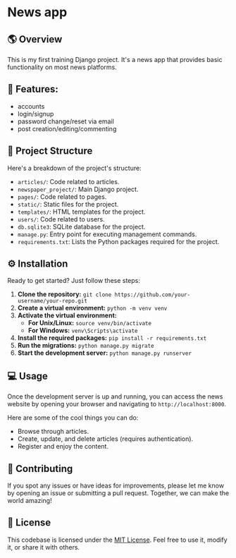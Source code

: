 # News app

## 🌎 Overview

This is my first training Django project. It's a news app that provides basic functionality on most news platforms.

## 🌟 Features:
- accounts
- login/signup
- password change/reset via email
- post creation/editing/commenting

## 📂 Project Structure

Here's a breakdown of the project's structure:

- `articles/`: Code related to articles.
- `newspaper_project/`: Main Django project.
- `pages/`: Code related to pages.
- `static/`: Static files for the project.
- `templates/`: HTML templates for the project.
- `users/`: Code related to users.
- `db.sqlite3`: SQLite database for the project.
- `manage.py`: Entry point for executing management commands.
- `requirements.txt`: Lists the Python packages required for the project.

## ⚙️ Installation

Ready to get started? Just follow these steps:

1. **Clone the repository:** `git clone https://github.com/your-username/your-repo.git`
2. **Create a virtual environment:** `python -m venv venv`
3. **Activate the virtual environment:**
    - **For Unix/Linux:** `source venv/bin/activate`
    - **For Windows:** `venv\Scripts\activate`
4. **Install the required packages:** `pip install -r requirements.txt`
5. **Run the migrations:** `python manage.py migrate`
6. **Start the development server:** `python manage.py runserver`

## 💻 Usage

Once the development server is up and running, you can access the news website by opening your browser and navigating to `http://localhost:8000`.

Here are some of the cool things you can do:

- Browse through articles.
- Create, update, and delete articles (requires authentication).
- Register and enjoy the content.

## 🤝 Contributing

If you spot any issues or have ideas for improvements, please let me know by opening an issue or submitting a pull request. Together, we can make the world amazing!

## 📄 License

This codebase is licensed under the [MIT License](https://en.wikipedia.org/wiki/MIT_License). Feel free to use it, modify it, or share it with others.
